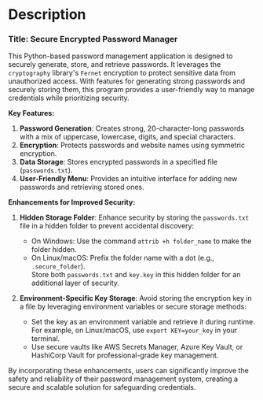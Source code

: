 # Description
### Title: **Secure Encrypted Password Manager**
  
This Python-based password management application is designed to securely generate, store, and retrieve passwords. It leverages the `cryptography` library's `Fernet` encryption to protect sensitive data from unauthorized access. With features for generating strong passwords and securely storing them, this program provides a user-friendly way to manage credentials while prioritizing security.

**Key Features:**  
1. **Password Generation**: Creates strong, 20-character-long passwords with a mix of uppercase, lowercase, digits, and special characters.  
2. **Encryption**: Protects passwords and website names using symmetric encryption.  
3. **Data Storage**: Stores encrypted passwords in a specified file (`passwords.txt`).  
4. **User-Friendly Menu**: Provides an intuitive interface for adding new passwords and retrieving stored ones.  

**Enhancements for Improved Security:**  
1. **Hidden Storage Folder**: Enhance security by storing the `passwords.txt` file in a hidden folder to prevent accidental discovery:  
   - On Windows: Use the command `attrib +h folder_name` to make the folder hidden.  
   - On Linux/macOS: Prefix the folder name with a dot (e.g., `.secure_folder`).  
   Store both `passwords.txt` and `key.key` in this hidden folder for an additional layer of security.  

2. **Environment-Specific Key Storage**: Avoid storing the encryption key in a file by leveraging environment variables or secure storage methods:  
   - Set the key as an environment variable and retrieve it during runtime. For example, on Linux/macOS, use `export KEY=your_key` in your terminal.  
   - Use secure vaults like AWS Secrets Manager, Azure Key Vault, or HashiCorp Vault for professional-grade key management.  

By incorporating these enhancements, users can significantly improve the safety and reliability of their password management system, creating a secure and scalable solution for safeguarding credentials.
